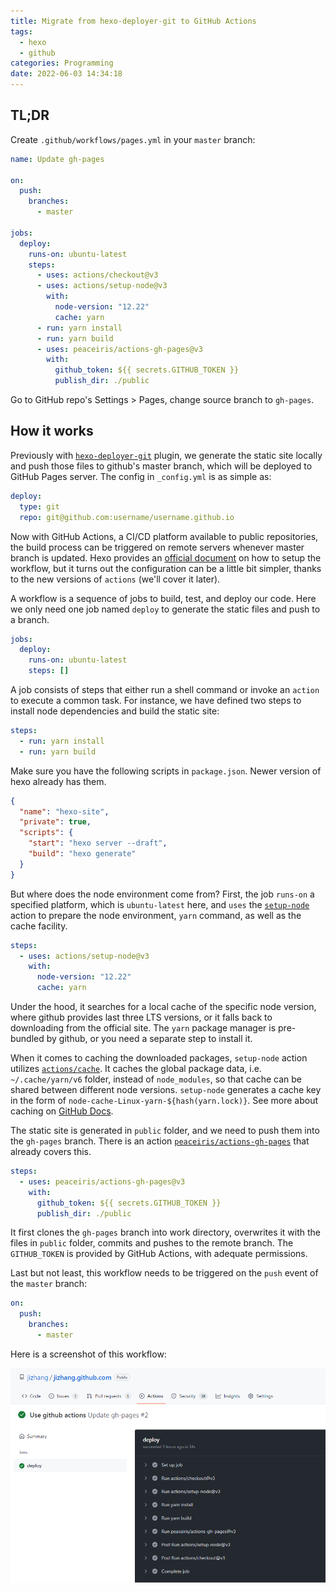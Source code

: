 ```yaml
---
title: Migrate from hexo-deployer-git to GitHub Actions
tags:
  - hexo
  - github
categories: Programming
date: 2022-06-03 14:34:18
---
```



## TL;DR

Create `.github/workflows/pages.yml` in your `master` branch:

```yaml
name: Update gh-pages

on:
  push:
    branches:
      - master

jobs:
  deploy:
    runs-on: ubuntu-latest
    steps:
      - uses: actions/checkout@v3
      - uses: actions/setup-node@v3
        with:
          node-version: "12.22"
          cache: yarn
      - run: yarn install
      - run: yarn build
      - uses: peaceiris/actions-gh-pages@v3
        with:
          github_token: ${{ secrets.GITHUB_TOKEN }}
          publish_dir: ./public
```

Go to GitHub repo's Settings > Pages, change source branch to `gh-pages`.

## How it works

<!-- more -->

Previously with [`hexo-deployer-git`][1] plugin, we generate the static site locally and push those files to github's master branch, which will be deployed to GitHub Pages server. The config in `_config.yml` is as simple as:

```yaml
deploy:
  type: git
  repo: git@github.com:username/username.github.io
```

Now with GitHub Actions, a CI/CD platform available to public repositories, the build process can be triggered on remote servers whenever master branch is updated. Hexo provides an [official document][2] on how to setup the workflow, but it turns out the configuration can be a little bit simpler, thanks to the new versions of `actions` (we'll cover it later).

A workflow is a sequence of jobs to build, test, and deploy our code. Here we only need one job named `deploy` to generate the static files and push to a branch.

```yaml
jobs:
  deploy:
    runs-on: ubuntu-latest
    steps: []
```

A job consists of steps that either run a shell command or invoke an `action` to execute a common task. For instance, we have defined two steps to install node dependencies and build the static site:

```yaml
steps:
  - run: yarn install
  - run: yarn build
```

Make sure you have the following scripts in `package.json`. Newer version of hexo already has them.

```json
{
  "name": "hexo-site",
  "private": true,
  "scripts": {
    "start": "hexo server --draft",
    "build": "hexo generate"
  }
}
```

But where does the node environment come from? First, the job `runs-on` a specified platform, which is `ubuntu-latest` here, and `uses` the [`setup-node`][3] action to prepare the node environment, `yarn` command, as well as the cache facility.

```yaml
steps:
  - uses: actions/setup-node@v3
    with:
      node-version: "12.22"
      cache: yarn
```

Under the hood, it searches for a local cache of the specific node version, where github provides last three LTS versions, or it falls back to downloading from the official site. The `yarn` package manager is pre-bundled by github, or you need a separate step to install it.

When it comes to caching the downloaded packages, `setup-node` action utilizes [`actions/cache`][4]. It caches the global package data, i.e. `~/.cache/yarn/v6` folder, instead of `node_modules`, so that cache can be shared between different node versions. `setup-node` generates a cache key in the form of `node-cache-Linux-yarn-${hash(yarn.lock)}`. See more about caching on [GitHub Docs][5].

The static site is generated in `public` folder, and we need to push them into the `gh-pages` branch. There is an action [`peaceiris/actions-gh-pages`][6] that already covers this.

```yaml
steps:
  - uses: peaceiris/actions-gh-pages@v3
    with:
      github_token: ${{ secrets.GITHUB_TOKEN }}
      publish_dir: ./public
```

It first clones the `gh-pages` branch into work directory, overwrites it with the files in `public` folder, commits and pushes to the remote branch. The `GITHUB_TOKEN` is provided by GitHub Actions, with adequate permissions.

Last but not least, this workflow needs to be triggered on the `push` event of the `master` branch:

```yaml
on:
  push:
    branches:
      - master
```

Here is a screenshot of this workflow:

![Use GitHub Actions](/images/use-github-actions.png)


[1]: https://github.com/hexojs/hexo-deployer-git
[2]: https://hexo.io/docs/github-pages
[3]: https://github.com/actions/setup-node
[4]: https://github.com/actions/cache
[5]: https://docs.github.com/en/actions/using-workflows/caching-dependencies-to-speed-up-workflows
[6]: https://github.com/peaceiris/actions-gh-pages
